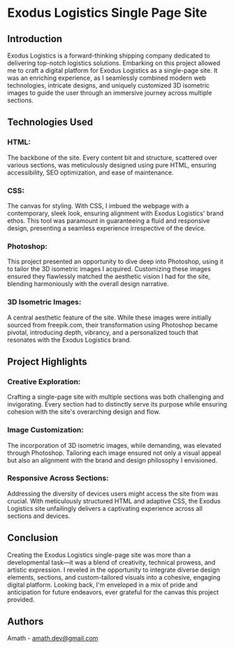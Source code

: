 # Exodus Logistics Single Page Site
## Introduction
Exodus Logistics is a forward-thinking shipping company dedicated to delivering top-notch logistics solutions. Embarking on this project allowed me to craft a digital platform for Exodus Logistics as a single-page site. It was an enriching experience, as I seamlessly combined modern web technologies, intricate designs, and uniquely customized 3D isometric images to guide the user through an immersive journey across multiple sections.

## Technologies Used
### HTML: 
The backbone of the site. Every content bit and structure, scattered over various sections, was meticulously designed using pure HTML, ensuring accessibility, SEO optimization, and ease of maintenance.

### CSS: 
The canvas for styling. With CSS, I imbued the webpage with a contemporary, sleek look, ensuring alignment with Exodus Logistics' brand ethos. This tool was paramount in guaranteeing a fluid and responsive design, presenting a seamless experience irrespective of the device.

### Photoshop: 
This project presented an opportunity to dive deep into Photoshop, using it to tailor the 3D isometric images I acquired. Customizing these images ensured they flawlessly matched the aesthetic vision I had for the site, blending harmoniously with the overall design narrative.

### 3D Isometric Images: 
A central aesthetic feature of the site. While these images were initially sourced from freepik.com, their transformation using Photoshop became pivotal, introducing depth, vibrancy, and a personalized touch that resonates with the Exodus Logistics brand.

## Project Highlights
### Creative Exploration: 
Crafting a single-page site with multiple sections was both challenging and invigorating. Every section had to distinctly serve its purpose while ensuring cohesion with the site's overarching design and flow.

### Image Customization: 
The incorporation of 3D isometric images, while demanding, was elevated through Photoshop. Tailoring each image ensured not only a visual appeal but also an alignment with the brand and design philosophy I envisioned.

### Responsive Across Sections: 
Addressing the diversity of devices users might access the site from was crucial. With meticulously structured HTML and adaptive CSS, the Exodus Logistics site unfailingly delivers a captivating experience across all sections and devices.

## Conclusion
Creating the Exodus Logistics single-page site was more than a developmental task—it was a blend of creativity, technical prowess, and artistic expression. I reveled in the opportunity to integrate diverse design elements, sections, and custom-tailored visuals into a cohesive, engaging digital platform. Looking back, I'm enveloped in a mix of pride and anticipation for future endeavors, ever grateful for the canvas this project provided.

## Authors
Amath - amath.dev@gmail.com
